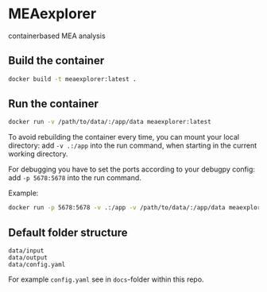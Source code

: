 # MEAexplorer
containerbased MEA analysis

## Build the container
```bash
docker build -t meaexplorer:latest .
```
## Run the container
```bash
docker run -v /path/to/data/:/app/data meaexplorer:latest
```
To avoid rebuilding the container every time, you can mount your local directory: add `-v .:/app` into the run command, when starting in the current working directory.

For debugging you have to set the ports according to your debugpy config: add `-p 5678:5678` into the run command.

Example:
```bash
docker run -p 5678:5678 -v .:/app -v /path/to/data/:/app/data meaexplorer:latest .
```

## Default folder structure
```
data/input
data/output
data/config.yaml
```

For example `config.yaml` see in `docs`-folder within this repo.